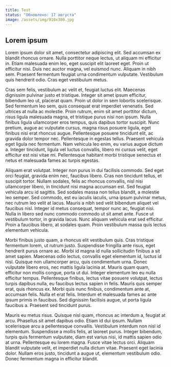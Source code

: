 ```yaml
---
title: Test
status: "Обновлено: 17 августа"
image: /assets/img/910x300.jpg
---
```


## Lorem ipsum

Lorem ipsum dolor sit amet, consectetur adipiscing elit. Sed accumsan ex blandit rhoncus ornare. Nulla porttitor neque lectus, ut aliquam mi efficitur in. Etiam malesuada enim leo, eget suscipit elit laoreet eget. Proin ut efficitur nisi. Duis nec auctor magna, vel euismod nunc. Aliquam in nibh sem. Praesent fermentum feugiat urna condimentum vulputate. Vestibulum quis hendrerit odio. Cras eget vestibulum metus.

Cras sem felis, vestibulum ac velit et, feugiat luctus elit. Maecenas dignissim pulvinar justo et tristique. Integer sit amet ipsum efficitur, bibendum leo ut, placerat quam. Proin ut dolor in sem lobortis scelerisque. Sed fermentum leo sem, quis consequat erat imperdiet venenatis. Sed ultrices at nulla ac molestie. Proin rutrum, enim sit amet porttitor dictum, risus ligula malesuada magna, et tristique purus nisi non ipsum. Nulla finibus ligula ullamcorper eros tempus, quis dapibus tortor suscipit. Nunc pretium, augue ac vulputate cursus, magna risus posuere ligula, eget finibus nisi erat rhoncus augue. Pellentesque posuere tincidunt elit, ac gravida dolor tempor nec. Pellentesque in egestas tellus. Praesent vehicula eget ligula nec fermentum. Nam vehicula leo enim, eu varius augue dictum a. Integer tincidunt, ligula vel luctus convallis, libero mi cursus velit, eget efficitur est nisi vitae mi. Pellentesque habitant morbi tristique senectus et netus et malesuada fames ac turpis egestas.

Aliquam erat volutpat. Integer non purus in dui facilisis commodo. Sed eget orci feugiat, gravida enim nec, faucibus libero. Cras non tincidunt tellus, et suscipit tortor. Nullam sodales, felis ac rhoncus convallis, nisl nisi ullamcorper libero, in tincidunt nisi magna accumsan est. Sed feugiat vehicula arcu id sagittis. Sed sodales massa non tellus blandit, a molestie leo semper. Sed commodo, est eu iaculis iaculis, urna ipsum pulvinar metus, nec rutrum leo velit at lacus. Mauris a nibh sed velit bibendum aliquet vel faucibus nisl. Integer id metus consequat, tempor nunc ac, feugiat nisi. Nulla in libero sed nunc commodo commodo ut sit amet ante. Fusce ut vestibulum tortor, in gravida lacus. Nunc aliquam vehicula erat sed efficitur. Proin a faucibus libero, at sodales quam. Proin vestibulum massa quis lectus elementum vehicula.

Morbi finibus justo quam, a rhoncus elit vestibulum quis. Cras tristique fermentum lorem, ut rutrum justo. Suspendisse fringilla ante risus, eget hendrerit purus ornare ac. Morbi id magna id nulla sollicitudin finibus a sit amet sapien. Maecenas odio lectus, convallis eget elementum id, luctus id nisl. Quisque non ullamcorper arcu, quis condimentum urna. Donec vulputate libero eros, nec mattis ligula lacinia at. Mauris quam quam, efficitur non mollis congue, porta ut dui. Integer elementum leo eu nulla efficitur tempus. Pellentesque finibus, lectus vitae posuere volutpat, lectus turpis dapibus nulla, eu faucibus lectus sapien in felis. Mauris quis semper erat, quis rhoncus ex. Morbi quis nunc finibus, condimentum ante at, accumsan felis. Nulla et erat felis. Interdum et malesuada fames ac ante ipsum primis in faucibus. Sed dignissim facilisis augue, ut porta ligula faucibus a. Praesent sed tincidunt purus.

Mauris eu metus risus. Quisque nisl quam, rhoncus ac interdum a, feugiat at arcu. Phasellus sit amet dapibus odio. Etiam id dui ipsum. Nullam scelerisque arcu a pellentesque convallis. Vestibulum interdum non nisl id elementum. Suspendisse a mollis felis, at laoreet purus. Integer bibendum, turpis quis fermentum vulputate, diam est varius nisi, id mattis sapien odio at urna. Pellentesque eu lorem magna. Fusce vitae lectus orci. Aliquam blandit vulputate velit, et imperdiet nulla dictum vitae. Praesent eget lacinia dolor. Nullam eros justo, tincidunt a augue ut, elementum vestibulum odio. Donec fermentum magna in efficitur blandit.